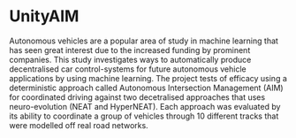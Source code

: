 # UnityAIM

Autonomous vehicles are a popular area of study in machine learning that has seen great interest due to the increased funding by prominent companies. This study investigates ways to automatically produce decentralised car control-systems for future autonomous vehicle applications by using machine learning. The project tests of efficacy using a deterministic approach called Autonomous Intersection Management (AIM) for coordinated driving against two decetralised approaches that uses neuro-evolution (NEAT and HyperNEAT). Each approach was evaluated by its ability to coordinate a group of vehicles through 10 different tracks that were modelled off real road networks.
